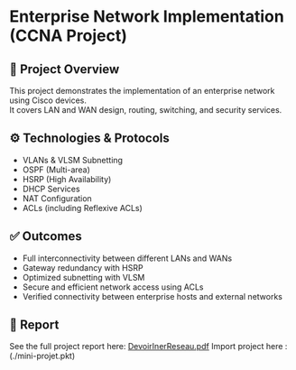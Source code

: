 # Enterprise Network Implementation (CCNA Project)

## 📘 Project Overview
This project demonstrates the implementation of an enterprise network using Cisco devices.  
It covers LAN and WAN design, routing, switching, and security services.

## ⚙️ Technologies & Protocols
- VLANs & VLSM Subnetting  
- OSPF (Multi-area)  
- HSRP (High Availability)  
- DHCP Services  
- NAT Configuration  
- ACLs (including Reflexive ACLs)  

## ✅ Outcomes
- Full interconnectivity between different LANs and WANs  
- Gateway redundancy with HSRP  
- Optimized subnetting with VLSM  
- Secure and efficient network access using ACLs  
- Verified connectivity between enterprise hosts and external networks  

## 📄 Report
See the full project report here: [DevoirInerReseau.pdf](./DevoirInerReseau.pdf)
Import project here : (./mini-projet.pkt)
 
